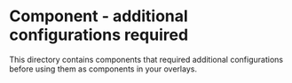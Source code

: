 # Component - additional configurations required

This directory contains components that required additional configurations before using them as components in your overlays.
